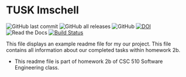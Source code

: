 # TUSK lmschell
![GitHub last commit](https://img.shields.io/github/last-commit/Neelkanth7/TUSK/lmschell?logo=Github&logoColor=%23ff0000)
![GitHub all releases](https://img.shields.io/github/downloads/Neelkanth7/TUSK/total)
![GitHub](https://img.shields.io/github/license/Neelkanth7/TUSK?color=%23ff0067)
[![DOI](https://zenodo.org/badge/401494586.svg)](https://zenodo.org/badge/latestdoi/401494586)
![Read the Docs](https://img.shields.io/readthedocs/code)
[![Build Status](https://app.travis-ci.com/lorenzs2908/hello-github-actions.svg?branch=main)](https://app.travis-ci.com/lorenzs2908/hello-github-actions)


This file displays an example readme file for my our project.
This file contains all information about our completed tasks within homework 2b.

* This readme file is part of homework 2b of CSC 510 Software Engineering class.

